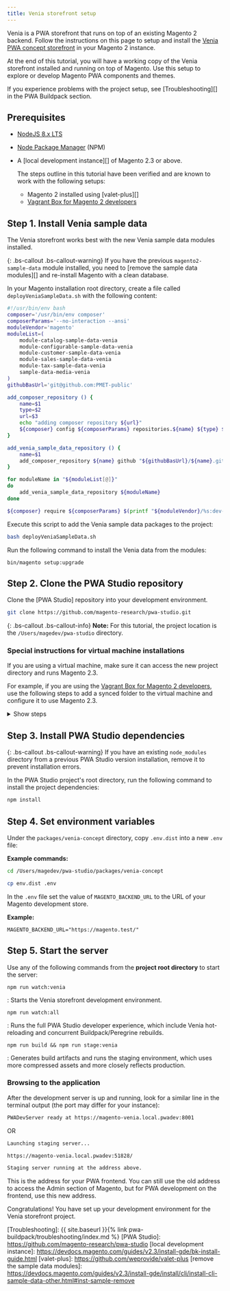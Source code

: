 ```yaml
---
title: Venia storefront setup
---
```


Venia is a PWA storefront that runs on top of an existing Magento 2 backend.
Follow the instructions on this page to setup and install the [Venia PWA concept storefront][] in your Magento 2 instance.

At the end of this tutorial, you will have a working copy of the Venia storefront installed and running on top of Magento.
Use this setup to explore or develop Magento PWA components and themes.

If you experience problems with the project setup, see [Troubleshooting][] in the PWA Buildpack section.

## Prerequisites

* [NodeJS 8.x LTS][]
* [Node Package Manager][] (NPM)
* A [local development instance][] of Magento 2.3 or above.

  The steps outline in this tutorial have been verified and are known to work with the following setups:

  * Magento 2 installed using [valet-plus][]
  * [Vagrant Box for Magento 2 developers][]

## Step 1. Install Venia sample data

The Venia storefront works best with the new Venia sample data modules installed.

{: .bs-callout .bs-callout-warning}
If you have the previous `magento2-sample-data` module installed, you need to [remove the sample data modules][] and re-install Magento with a clean database.

In your Magento installation root directory, create a file called `deployVeniaSampleData.sh` with the following content:

``` sh
#!/usr/bin/env bash
composer='/usr/bin/env composer'
composerParams='--no-interaction --ansi'
moduleVendor='magento'
moduleList=(
    module-catalog-sample-data-venia
    module-configurable-sample-data-venia
    module-customer-sample-data-venia
    module-sales-sample-data-venia
    module-tax-sample-data-venia
    sample-data-media-venia
)
githubBasUrl='git@github.com:PMET-public'

add_composer_repository () {
    name=$1
    type=$2
    url=$3
    echo "adding composer repository ${url}"
    ${composer} config ${composerParams} repositories.${name} ${type} ${url}
}

add_venia_sample_data_repository () {
    name=$1
    add_composer_repository ${name} github "${githubBasUrl}/${name}.git"
}

for moduleName in "${moduleList[@]}"
do
    add_venia_sample_data_repository ${moduleName}
done

${composer} require ${composerParams} $(printf "${moduleVendor}/%s:dev-master@dev " "${moduleList[@]}")
```

Execute this script to add the Venia sample data packages to the project:

``` sh
bash deployVeniaSampleData.sh
```

Run the following command to install the Venia data from the modules:

```
bin/magento setup:upgrade
```

## Step 2. Clone the PWA Studio repository

Clone the [PWA Studio] repository into your development environment.

``` sh
git clone https://github.com/magento-research/pwa-studio.git
```

{: .bs-callout .bs-callout-info}
**Note:**
For this tutorial, the project location is the `/Users/magedev/pwa-studio` directory.

### Special instructions for virtual machine installations

If you are using a virtual machine, make sure it can access the new project directory and runs Magento 2.3.

For example, if you are using the [Vagrant Box for Magento 2 developers][], use the following steps to add a synced folder to the virtual machine and configure it to use Magento 2.3.

<details markdown="1">
<summary>Show steps</summary>

{: .bs-callout .bs-callout-tip}
**Tip:**
If you clone the PWA Studio project repo into the `magento2ce` directory of the Vagrant project, the project folder will already be visible to the Vagrant box and you can skip ahead to Step 3.

1. In the Vagrant box project directory, open the `Vagrantfile` and locate the following line:
   ```
   config.vm.synced_folder '.', '/vagrant', disabled: true
   ```
2. Above this line, add the following entry (substituting the project directory path with your own):
   ```
   config.vm.synced_folder '/Users/magedev/pwa-studio', '/Users/magedev/pwa-studio', type: "nfs", create: true
   ```
3. If your environment does not already use Magento 2.3, copy `etc/config.yaml.dist` as `etc/config.yml` and update the following line:
   ``` yml
   ce: "git@github.com:magento/magento2.git"
   ```
   to
   ``` yml
   ce: "https://github.com/magento/magento2.git::2.3-develop"
   ```
4. In that same file, update the PHP version to 7.1 by updating the following line:
   ``` yml
   php_version: "7.0"
   ```
   to
   ``` yml
   php_version: "7.1"
   ```
5. Init or reset the Vagrant environment:
   ```
   bash init-project
   ```
   OR
   ```
   bash init_project.sh -f
   ```
</details>

## Step 3. Install PWA Studio dependencies

{: .bs-callout .bs-callout-warning}
If you have an existing `node_modules` directory from a previous PWA Studio version installation, remove it to prevent installation errors. 

In the PWA Studio project's root directory, run the following command to install the project dependencies:

``` sh
npm install
```

## Step 4. Set environment variables

Under the `packages/venia-concept` directory, copy `.env.dist` into a new `.env` file:

**Example commands:**
``` sh
cd /Users/magedev/pwa-studio/packages/venia-concept
```
``` sh
cp env.dist .env
```

In the `.env` file set the value of `MAGENTO_BACKEND_URL` to the URL of your Magento development store.

**Example:**
``` text
MAGENTO_BACKEND_URL="https://magento.test/"
```

## Step 5. Start the server

Use any of the following commands from the **project root directory** to start the server:

`npm run watch:venia`

: Starts the Venia storefront development environment.

`npm run watch:all`

: Runs the full PWA Studio developer experience, which include Venia hot-reloading and concurrent Buildpack/Peregrine rebuilds.

`npm run build && npm run stage:venia`

: Generates build artifacts and runs the staging environment, which uses more compressed assets and more closely reflects production.

### Browsing to the application

After the development server is up and running, look for a similar line in the terminal output (the port may differ for your instance):

``` sh
PWADevServer ready at https://magento-venia.local.pwadev:8001
```

OR

``` sh
Launching staging server...

https://magento-venia.local.pwadev:51828/

Staging server running at the address above.  
```

This is the address for your PWA frontend.
You can still use the old address to access the Admin section of Magento, but
for PWA development on the frontend, use this new address.

Congratulations! You have set up your development environment for the Venia storefront project.

[Venia PWA concept storefront]: https://github.com/magento-research/pwa-studio/tree/master/packages/venia-concept
[Node Package Manager]: https://www.npmjs.com/
[NodeJS 8.x LTS]: https://nodejs.org/en/
[Vagrant Box for Magento 2 developers]: https://github.com/paliarush/magento2-vagrant-for-developers
[Troubleshooting]: {{ site.baseurl }}{% link pwa-buildpack/troubleshooting/index.md %}
[PWA Studio]: https://github.com/magento-research/pwa-studio
[local development instance]: https://devdocs.magento.com/guides/v2.3/install-gde/bk-install-guide.html
[valet-plus]: https://github.com/weprovide/valet-plus
[remove the sample data modules]: https://devdocs.magento.com/guides/v2.3/install-gde/install/cli/install-cli-sample-data-other.html#inst-sample-remove
